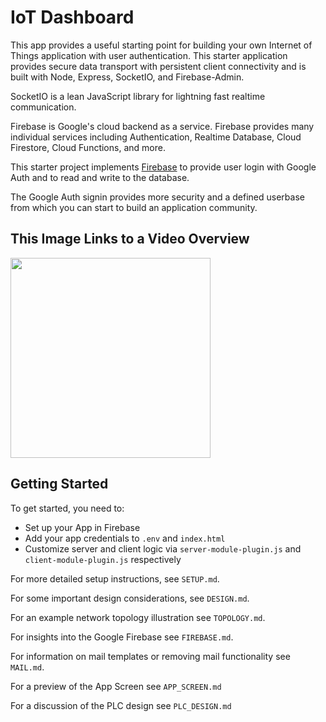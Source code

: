 # IoT Dashboard
This app provides a useful starting point for building your own Internet of Things application with user authentication. This starter application provides secure data transport with persistent client connectivity and is built with Node, Express, SocketIO, and Firebase-Admin.

SocketIO is a lean JavaScript library for lightning fast realtime communication.

Firebase is Google's cloud backend as a service. Firebase provides many individual services including Authentication, Realtime Database, Cloud Firestore, Cloud Functions, and more. 

This starter project implements [Firebase](https://firebase.google.com/) to provide user login with Google Auth and to read and write to the database.

The Google Auth signin provides more security and a defined userbase from which you can start to build an application community.

## This Image Links to a Video Overview
<a href="https://youtu.be/KnVrTjFC2eo" no-opener no-referer><img src="https://cdn.glitch.com/f0fe6efa-d0a9-4419-9a51-6afe79b04bc5%2Fiot-dashboard-0.1.png?1530972982415" width="320px"></a>

## Getting Started
To get started, you need to:
- Set up your App in Firebase
- Add your app credentials to `.env` and `index.html`
- Customize server and client logic via `server-module-plugin.js` and `client-module-plugin.js` respectively

For more detailed setup instructions, see `SETUP.md`.

For some important design considerations, see `DESIGN.md`.

For an example network topology illustration see `TOPOLOGY.md`.

For insights into the Google Firebase see `FIREBASE.md`.

For information on mail templates or removing mail functionality see `MAIL.md`.

For a preview of the App Screen see `APP_SCREEN.md`

For a discussion of the PLC design see `PLC_DESIGN.md`




